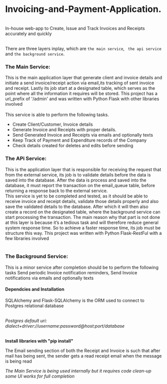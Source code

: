 # Invoicing-and-Payment-Application.
<br />
In-house web-app to Create, Issue and Track Invoices and Receipts accurately and quickly<br /><br />

There are three layers inplay, which are ` the main service `,  ` the api service`  and ` the background service `.

### The Main Service: 
This is the main application layer that generate client and invoice details and initiate a send invoice/receipt action via email,its tracking of sent invoice and receipt. Lastly its job start at a designated table, which serves as the point where all the information it requires will be stored.
This project has a url_prefix of '/admin' and was written with Python Flask with other libraries involved<br /><br />
This service is able to perform the following tasks. <br />
<ul>
	<li>Create Client/Customer, Invoice details</li>
	<li>Generate Invoice and Receipts with proper details.</li>
	<li>Send Generated Invoice and Receipts via emails and optionally texts 
	</li>
	<li>Keep Track of Payment and Expenditure records of the Company</li>
	<li>Check details created for deletes and edits before sending</li>

</ul>

### The APi Service: 
This is the application layer that is responsible for receiving the request that from the external service, its job is to validate details before the data is saved into the database. After the data is process and saved into the database, it must report the transaction on the email_queue table, before returning a response back to the external service. <br />
This service is yet to be completed and tested, as it should be able to receive invoice and receipt details, validate those details properly and also save the validated details to the database. After which it will then also create a record on the designated table, where the background service can start processing the transaction. The main reason why that part is not done at this layer is because it’s a tedious task and will therefore reduce general system response time. So to achieve a faster response time, its job must be structure this way. This project was written with Python Flask-RestFul with a few libraries involved<br /><br />




### The Background Service: 
This is a minor service after completion should be to perform the following tasks 
Send periodic Invoice notification reminders, 
Send Invoice notifications via emails and optionally texts 


#### Dependcies and Installation
SQLAlchemy and Flask-SQLAlchemy is the ORM used to connect to Postgres relational database<br /><br />

*Postgres default uri: dialect+driver://username:password@host:port/database*<br /><br />

**Install libraries with "pip install"**

The Email sending section of both the Receipt and Invoice is such that after mail has being sent, the sender gets a read receipt email when the message is being read

*The Main Service is being used internally but it requires code clean-up some UI works for full completion*






